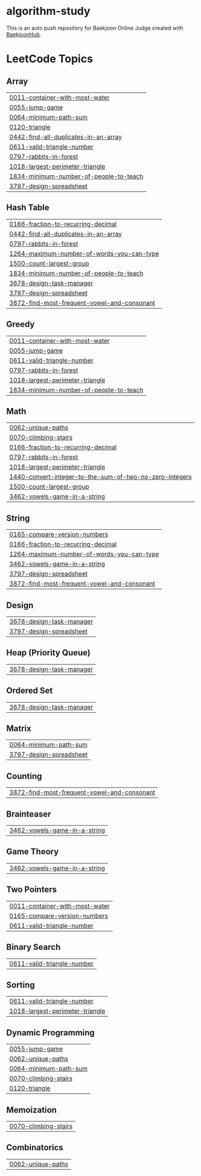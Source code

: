 # algorithm-study
This is an auto push repository for Baekjoon Online Judge created with [BaekjoonHub](https://github.com/BaekjoonHub/BaekjoonHub).

<!---LeetCode Topics Start-->
# LeetCode Topics
## Array
|  |
| ------- |
| [0011-container-with-most-water](https://github.com/kim-na-ram/algorithm-study/tree/master/0011-container-with-most-water) |
| [0055-jump-game](https://github.com/kim-na-ram/algorithm-study/tree/master/0055-jump-game) |
| [0064-minimum-path-sum](https://github.com/kim-na-ram/algorithm-study/tree/master/0064-minimum-path-sum) |
| [0120-triangle](https://github.com/kim-na-ram/algorithm-study/tree/master/0120-triangle) |
| [0442-find-all-duplicates-in-an-array](https://github.com/kim-na-ram/algorithm-study/tree/master/0442-find-all-duplicates-in-an-array) |
| [0611-valid-triangle-number](https://github.com/kim-na-ram/algorithm-study/tree/master/0611-valid-triangle-number) |
| [0797-rabbits-in-forest](https://github.com/kim-na-ram/algorithm-study/tree/master/0797-rabbits-in-forest) |
| [1018-largest-perimeter-triangle](https://github.com/kim-na-ram/algorithm-study/tree/master/1018-largest-perimeter-triangle) |
| [1834-minimum-number-of-people-to-teach](https://github.com/kim-na-ram/algorithm-study/tree/master/1834-minimum-number-of-people-to-teach) |
| [3797-design-spreadsheet](https://github.com/kim-na-ram/algorithm-study/tree/master/3797-design-spreadsheet) |
## Hash Table
|  |
| ------- |
| [0166-fraction-to-recurring-decimal](https://github.com/kim-na-ram/algorithm-study/tree/master/0166-fraction-to-recurring-decimal) |
| [0442-find-all-duplicates-in-an-array](https://github.com/kim-na-ram/algorithm-study/tree/master/0442-find-all-duplicates-in-an-array) |
| [0797-rabbits-in-forest](https://github.com/kim-na-ram/algorithm-study/tree/master/0797-rabbits-in-forest) |
| [1264-maximum-number-of-words-you-can-type](https://github.com/kim-na-ram/algorithm-study/tree/master/1264-maximum-number-of-words-you-can-type) |
| [1500-count-largest-group](https://github.com/kim-na-ram/algorithm-study/tree/master/1500-count-largest-group) |
| [1834-minimum-number-of-people-to-teach](https://github.com/kim-na-ram/algorithm-study/tree/master/1834-minimum-number-of-people-to-teach) |
| [3678-design-task-manager](https://github.com/kim-na-ram/algorithm-study/tree/master/3678-design-task-manager) |
| [3797-design-spreadsheet](https://github.com/kim-na-ram/algorithm-study/tree/master/3797-design-spreadsheet) |
| [3872-find-most-frequent-vowel-and-consonant](https://github.com/kim-na-ram/algorithm-study/tree/master/3872-find-most-frequent-vowel-and-consonant) |
## Greedy
|  |
| ------- |
| [0011-container-with-most-water](https://github.com/kim-na-ram/algorithm-study/tree/master/0011-container-with-most-water) |
| [0055-jump-game](https://github.com/kim-na-ram/algorithm-study/tree/master/0055-jump-game) |
| [0611-valid-triangle-number](https://github.com/kim-na-ram/algorithm-study/tree/master/0611-valid-triangle-number) |
| [0797-rabbits-in-forest](https://github.com/kim-na-ram/algorithm-study/tree/master/0797-rabbits-in-forest) |
| [1018-largest-perimeter-triangle](https://github.com/kim-na-ram/algorithm-study/tree/master/1018-largest-perimeter-triangle) |
| [1834-minimum-number-of-people-to-teach](https://github.com/kim-na-ram/algorithm-study/tree/master/1834-minimum-number-of-people-to-teach) |
## Math
|  |
| ------- |
| [0062-unique-paths](https://github.com/kim-na-ram/algorithm-study/tree/master/0062-unique-paths) |
| [0070-climbing-stairs](https://github.com/kim-na-ram/algorithm-study/tree/master/0070-climbing-stairs) |
| [0166-fraction-to-recurring-decimal](https://github.com/kim-na-ram/algorithm-study/tree/master/0166-fraction-to-recurring-decimal) |
| [0797-rabbits-in-forest](https://github.com/kim-na-ram/algorithm-study/tree/master/0797-rabbits-in-forest) |
| [1018-largest-perimeter-triangle](https://github.com/kim-na-ram/algorithm-study/tree/master/1018-largest-perimeter-triangle) |
| [1440-convert-integer-to-the-sum-of-two-no-zero-integers](https://github.com/kim-na-ram/algorithm-study/tree/master/1440-convert-integer-to-the-sum-of-two-no-zero-integers) |
| [1500-count-largest-group](https://github.com/kim-na-ram/algorithm-study/tree/master/1500-count-largest-group) |
| [3462-vowels-game-in-a-string](https://github.com/kim-na-ram/algorithm-study/tree/master/3462-vowels-game-in-a-string) |
## String
|  |
| ------- |
| [0165-compare-version-numbers](https://github.com/kim-na-ram/algorithm-study/tree/master/0165-compare-version-numbers) |
| [0166-fraction-to-recurring-decimal](https://github.com/kim-na-ram/algorithm-study/tree/master/0166-fraction-to-recurring-decimal) |
| [1264-maximum-number-of-words-you-can-type](https://github.com/kim-na-ram/algorithm-study/tree/master/1264-maximum-number-of-words-you-can-type) |
| [3462-vowels-game-in-a-string](https://github.com/kim-na-ram/algorithm-study/tree/master/3462-vowels-game-in-a-string) |
| [3797-design-spreadsheet](https://github.com/kim-na-ram/algorithm-study/tree/master/3797-design-spreadsheet) |
| [3872-find-most-frequent-vowel-and-consonant](https://github.com/kim-na-ram/algorithm-study/tree/master/3872-find-most-frequent-vowel-and-consonant) |
## Design
|  |
| ------- |
| [3678-design-task-manager](https://github.com/kim-na-ram/algorithm-study/tree/master/3678-design-task-manager) |
| [3797-design-spreadsheet](https://github.com/kim-na-ram/algorithm-study/tree/master/3797-design-spreadsheet) |
## Heap (Priority Queue)
|  |
| ------- |
| [3678-design-task-manager](https://github.com/kim-na-ram/algorithm-study/tree/master/3678-design-task-manager) |
## Ordered Set
|  |
| ------- |
| [3678-design-task-manager](https://github.com/kim-na-ram/algorithm-study/tree/master/3678-design-task-manager) |
## Matrix
|  |
| ------- |
| [0064-minimum-path-sum](https://github.com/kim-na-ram/algorithm-study/tree/master/0064-minimum-path-sum) |
| [3797-design-spreadsheet](https://github.com/kim-na-ram/algorithm-study/tree/master/3797-design-spreadsheet) |
## Counting
|  |
| ------- |
| [3872-find-most-frequent-vowel-and-consonant](https://github.com/kim-na-ram/algorithm-study/tree/master/3872-find-most-frequent-vowel-and-consonant) |
## Brainteaser
|  |
| ------- |
| [3462-vowels-game-in-a-string](https://github.com/kim-na-ram/algorithm-study/tree/master/3462-vowels-game-in-a-string) |
## Game Theory
|  |
| ------- |
| [3462-vowels-game-in-a-string](https://github.com/kim-na-ram/algorithm-study/tree/master/3462-vowels-game-in-a-string) |
## Two Pointers
|  |
| ------- |
| [0011-container-with-most-water](https://github.com/kim-na-ram/algorithm-study/tree/master/0011-container-with-most-water) |
| [0165-compare-version-numbers](https://github.com/kim-na-ram/algorithm-study/tree/master/0165-compare-version-numbers) |
| [0611-valid-triangle-number](https://github.com/kim-na-ram/algorithm-study/tree/master/0611-valid-triangle-number) |
## Binary Search
|  |
| ------- |
| [0611-valid-triangle-number](https://github.com/kim-na-ram/algorithm-study/tree/master/0611-valid-triangle-number) |
## Sorting
|  |
| ------- |
| [0611-valid-triangle-number](https://github.com/kim-na-ram/algorithm-study/tree/master/0611-valid-triangle-number) |
| [1018-largest-perimeter-triangle](https://github.com/kim-na-ram/algorithm-study/tree/master/1018-largest-perimeter-triangle) |
## Dynamic Programming
|  |
| ------- |
| [0055-jump-game](https://github.com/kim-na-ram/algorithm-study/tree/master/0055-jump-game) |
| [0062-unique-paths](https://github.com/kim-na-ram/algorithm-study/tree/master/0062-unique-paths) |
| [0064-minimum-path-sum](https://github.com/kim-na-ram/algorithm-study/tree/master/0064-minimum-path-sum) |
| [0070-climbing-stairs](https://github.com/kim-na-ram/algorithm-study/tree/master/0070-climbing-stairs) |
| [0120-triangle](https://github.com/kim-na-ram/algorithm-study/tree/master/0120-triangle) |
## Memoization
|  |
| ------- |
| [0070-climbing-stairs](https://github.com/kim-na-ram/algorithm-study/tree/master/0070-climbing-stairs) |
## Combinatorics
|  |
| ------- |
| [0062-unique-paths](https://github.com/kim-na-ram/algorithm-study/tree/master/0062-unique-paths) |
<!---LeetCode Topics End-->